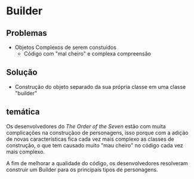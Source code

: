 # Builder

## Problemas

- Objetos Complexos de serem constuidos
  - Código com "mal cheiro" e complexa compreensão
## Solução

-  Construção do objeto separado da sua própria classe
em uma classe "builder"

## temática

Os desenvolvedores do *The Order of the Seven* estão com
muita complicações na construçãoo de personagens, isso porque
com a adição de novas características fica cada vez mais complexo
as classes de construção, o que tem causado muito "mau cheiro"
no código cada vez mais complexo.

A fim de melhorar a qualidade do código, os desenvolvedores
resolveram construir um Builder para os principais tipos de personagens.

